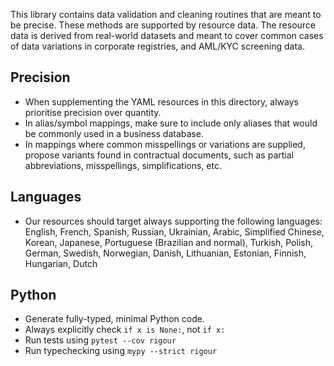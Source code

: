 This library contains data validation and cleaning routines that are meant to be precise. These methods are supported by resource data. The resource data is derived from real-world datasets and meant to cover common cases of data variations in corporate registries, and AML/KYC screening data.

## Precision

* When supplementing the YAML resources in this directory, always prioritise precision over quantity.
* In alias/symbol mappings, make sure to include only aliases that would be commonly used in a business database.
* In mappings where common misspellings or variations are supplied, propose variants found in contractual documents, such as partial abbreviations, misspellings, simplifications, etc.

## Languages

* Our resources should target always supporting the following languages: English, French, Spanish, Russian, Ukrainian, Arabic, Simplified Chinese, Korean, Japanese, Portuguese (Brazilian and normal), Turkish, Polish, German, Swedish, Norwegian, Danish, Lithuanian, Estonian, Finnish, Hungarian, Dutch

## Python 

* Generate fully-typed, minimal Python code.
* Always explicitly check `if x is None:`, not `if x:`
* Run tests using `pytest --cov rigour`
* Run typechecking using `mypy --strict rigour`